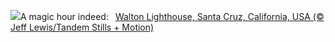 ![](https://www.bing.com/th?id=OHR.SantaCruzSunrise_EN-GB0952968899_UHD.jpg&w=1000)A magic hour indeed:&nbsp;&ensp;[Walton Lighthouse, Santa Cruz, California, USA (© Jeff Lewis/Tandem Stills + Motion)](https://www.bing.com/th?id=OHR.SantaCruzSunrise_EN-GB0952968899_UHD.jpg)
<br><br/>
